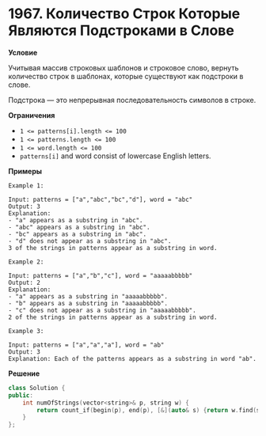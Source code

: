 # 1967. Количество Строк Которые Являются Подстроками в Слове

**Условие**

Учитывая массив строковых шаблонов и строковое слово, вернуть количество строк в шаблонах, которые существуют как подстроки в слове.

Подстрока — это непрерывная последовательность символов в строке.


**Ограничения**

- `1 <= patterns[i].length <= 100`
- `1 <= patterns.length <= 100`
- `1 <= word.length <= 100`
- `patterns[i]` and word consist of lowercase English letters.


**Примеры**
```
Example 1:

Input: patterns = ["a","abc","bc","d"], word = "abc"
Output: 3
Explanation:
- "a" appears as a substring in "abc".
- "abc" appears as a substring in "abc".
- "bc" appears as a substring in "abc".
- "d" does not appear as a substring in "abc".
3 of the strings in patterns appear as a substring in word.

Example 2:

Input: patterns = ["a","b","c"], word = "aaaaabbbbb"
Output: 2
Explanation:
- "a" appears as a substring in "aaaaabbbbb".
- "b" appears as a substring in "aaaaabbbbb".
- "c" does not appear as a substring in "aaaaabbbbb".
2 of the strings in patterns appear as a substring in word.

Example 3:

Input: patterns = ["a","a","a"], word = "ab"
Output: 3
Explanation: Each of the patterns appears as a substring in word "ab".
```


**Решение**


```C++
class Solution {
public:
    int numOfStrings(vector<string>& p, string w) {
        return count_if(begin(p), end(p), [&](auto& s) {return w.find(s) != string::npos;} );
    }
};
```


